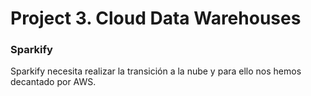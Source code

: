 # Project 3. Cloud Data Warehouses

### Sparkify
Sparkify necesita realizar la transición a la nube y para ello nos hemos decantado por AWS.

